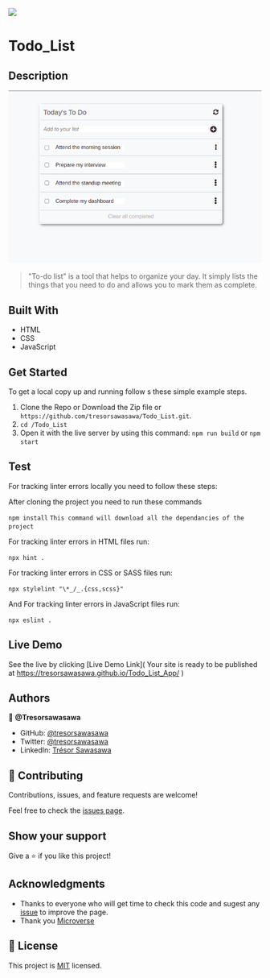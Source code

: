 ![](https://img.shields.io/badge/Microverse-blueviolet)
# Todo_List

## Description

![App View](./src/images/Todo_screenshot.png)

> "To-do list" is a tool that helps to organize your day. It simply lists the things that you need to do and allows you to mark them as complete. 

## Built With

- HTML
- CSS
- JavaScript

## Get Started

To get a local copy up and running follow  s these simple example steps.

1. Clone the Repo or Download the Zip file or ``` https://github.com/tresorsawasawa/Todo_List.git ```.
2. ``` cd /Todo_List ```
3. Open it with the live server by using this command: ``` npm run build ``` or ``` npm start ```

## Test

For tracking linter errors locally you need to follow these steps:

After cloning the project you need to run these commands

``` npm install ```  `` This command will download all the dependancies of the project ``

For tracking linter errors in HTML files run:

``` npx hint . ```

For tracking linter errors in CSS or SASS files run:

``` npx stylelint "\*_/_.{css,scss}" ```

And For tracking linter errors in JavaScript files run:

``` npx eslint . ```
## Live Demo

See the live by clicking [Live Demo Link]( Your site is ready to be published at https://tresorsawasawa.github.io/Todo_List_App/
 )

## Authors

👤 **@Tresorsawasawa**

- GitHub: [@tresorsawasawa](https://github.com/tresorsawasawa)
- Twitter: [@tresorsawasawa](https://twitter.com/TresorSawasawa)
- LinkedIn: [Trésor Sawasawa](https://www.linkedin.com/in/ayandokunelijah/)
## 🤝 Contributing

Contributions, issues, and feature requests are welcome!

Feel free to check the [issues page](../../issues/).

## Show your support

Give a ⭐️ if you like this project!

## Acknowledgments

- Thanks to everyone who will get time to check this code and sugest any [issue](https://github.com/tresorsawasawa/MyPortfolio/issues) to improve the page.
- Thank you [Microverse](https://www.microverse.org/)

## 📝 License

This project is [MIT](./MIT.md) licensed.